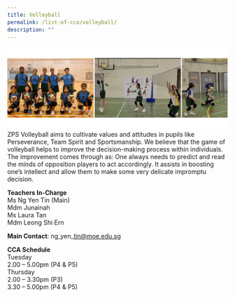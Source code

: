 ```yaml
---
title: Volleyball
permalink: /list-of-cca/volleyball/
description: ""
---
```

![](/images/CCAs/cca-%20volley%20ball%202023%20new.png)
ZPS Volleyball aims to cultivate values and attitudes in pupils like Perseverance, Team Spirit and Sportsmanship. We believe that the game of volleyball helps to&nbsp;improve the decision-making process within individuals. The improvement comes through as: One always needs to predict and read the minds of opposition players to act accordingly. It assists in boosting one’s intellect and allow them to make some very delicate impromptu decision.

**Teachers In-Charge**
<br>Ms Ng Yen Tin (Main)
<br>Mdm Junainah
<br>Ms Laura Tan
<br>Mdm Leong Shi Ern

**Main Contact**: ng\_yen\_tin@moe.edu.sg

**CCA Schedule**
<br>Tuesday
<br>2.00 – 5.00pm (P4 &amp; P5)
<br>Thursday
<br>2.00 – 3.30pm (P3)
<br>3.30 – 5.00pm (P4 &amp; P5)